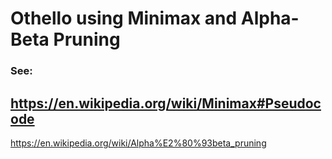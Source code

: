 # Othello using Minimax and Alpha-Beta Pruning

### See:
https://en.wikipedia.org/wiki/Minimax#Pseudocode
-
https://en.wikipedia.org/wiki/Alpha%E2%80%93beta_pruning
